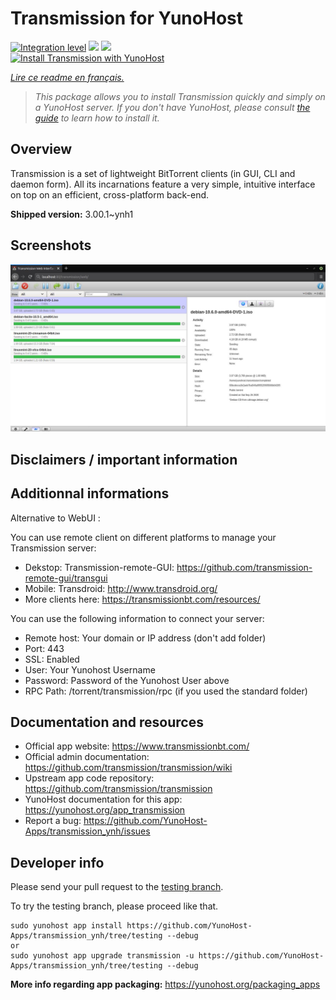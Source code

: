 <!--
N.B.: This README was automatically generated by https://github.com/YunoHost/apps/tree/master/tools/README-generator
It shall NOT be edited by hand.
-->

# Transmission for YunoHost

[![Integration level](https://dash.yunohost.org/integration/transmission.svg)](https://dash.yunohost.org/appci/app/transmission) ![](https://ci-apps.yunohost.org/ci/badges/transmission.status.svg) ![](https://ci-apps.yunohost.org/ci/badges/transmission.maintain.svg)  
[![Install Transmission with YunoHost](https://install-app.yunohost.org/install-with-yunohost.svg)](https://install-app.yunohost.org/?app=transmission)

*[Lire ce readme en français.](./README_fr.md)*

> *This package allows you to install Transmission quickly and simply on a YunoHost server.
If you don't have YunoHost, please consult [the guide](https://yunohost.org/#/install) to learn how to install it.*

## Overview

Transmission is a set of lightweight BitTorrent clients (in GUI, CLI and daemon form). All its incarnations feature a very simple, intuitive interface on top on an efficient, cross-platform back-end. 

**Shipped version:** 3.00.1~ynh1



## Screenshots

![](./doc/screenshots/transmission.jpg)

## Disclaimers / important information

## Additionnal informations

Alternative to WebUI :

You can use remote client on different platforms to manage your Transmission server:

* Dekstop: Transmission-remote-GUI: https://github.com/transmission-remote-gui/transgui
* Mobile: Transdroid: http://www.transdroid.org/
* More clients here: https://transmissionbt.com/resources/

You can use the following information to connect your server:

* Remote host: Your domain or IP address (don't add folder)
* Port: 443
* SSL: Enabled
* User: Your Yunohost Username
* Password: Password of the Yunohost User above
* RPC Path: /torrent/transmission/rpc (if you used the standard folder)

## Documentation and resources

* Official app website: https://www.transmissionbt.com/
* Official admin documentation: https://github.com/transmission/transmission/wiki
* Upstream app code repository: https://github.com/transmission/transmission
* YunoHost documentation for this app: https://yunohost.org/app_transmission
* Report a bug: https://github.com/YunoHost-Apps/transmission_ynh/issues

## Developer info

Please send your pull request to the [testing branch](https://github.com/YunoHost-Apps/transmission_ynh/tree/testing).

To try the testing branch, please proceed like that.
```
sudo yunohost app install https://github.com/YunoHost-Apps/transmission_ynh/tree/testing --debug
or
sudo yunohost app upgrade transmission -u https://github.com/YunoHost-Apps/transmission_ynh/tree/testing --debug
```

**More info regarding app packaging:** https://yunohost.org/packaging_apps